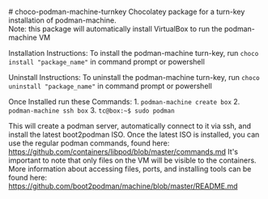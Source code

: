 
﻿# choco-podman-machine-turnkey
Chocolatey package for a turn-key installation of podman-machine.  
Note: this package will automatically install VirtualBox to run the podman-machine VM

Installation Instructions:
    To install the podman-machine turn-key, run `choco install "package_name"` in command prompt or powershell

Uninstall Instructions: 
    To uninstall the podman-machine turn-key, run `choco uninstall "package_name"` in command prompt or powershell
    
Once Installed run these Commands:
    1. `podman-machine create box`
    2. `podman-machine ssh box`
    3. `tc@box:~$ sudo podman`
    
This will create a podman server, automatically connect to it via ssh, and install the latest boot2podman ISO. Once the latest ISO is installed, you can use the regular podman commands, found here: https://github.com/containers/libpod/blob/master/commands.md
It's important to note that only files on the VM will be visible to the containers. More information about accessing files, ports, and installing tools can be found here: https://github.com/boot2podman/machine/blob/master/README.md
